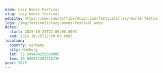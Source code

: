 ```yaml
---
name: Lazy Bones Festival
slug: lazy-bones-festival
website: https://www.soundofliberation.com/festivals/lazy-bones-festival
logo: /img/festivals/lazy-bones-festival.webp
dates:
  start: 2025-10-25T22:00:00.000Z
  end: 2025-10-25T22:00:00.000Z
location:
  country: Germany
  city: Hamburg
  lat: 53.549484259580886
  lon: 10.006832283918726
year: 2025
---
```

